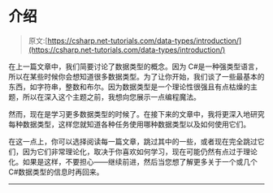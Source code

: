# 介绍

> 原文:[https://csharp.net-tutorials.com/data-types/introduction/](https://csharp.net-tutorials.com/data-types/introduction/)

在上一篇文章中，我们简要讨论了数据类型的概念。因为 C#是一种强类型语言，所以在某些时候你会想知道很多数据类型。为了让你开始，我们谈了一些最基本的东西，如字符串，整数和布尔。因为数据类型是一个理论性很强且有点枯燥的主题，所以在深入这个主题之前，我想向您展示一点编程魔法。

然而，现在是学习更多数据类型的时候了。在接下来的文章中，我将更深入地研究每种数据类型，这样您就知道各种任务使用哪种数据类型以及如何使用它们。

在这一点上，你可以选择阅读每一篇文章，跳过其中的一些，或者现在完全跳过它们，因为它们非常理论化，取决于你喜欢如何学习，现在可能仍然有点过于理论化。如果是这样，不要担心——继续前进，然后当您想了解更多关于一个或几个 C#数据类型的信息时再回来。

* * *